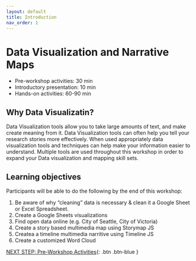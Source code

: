 ```yaml
---
layout: default
title: Introduction 
nav_order: 1
---
```

# Data Visualization and Narrative Maps 

- Pre-workshop activities: 30 min 
- Introductory presentation: 10 min
- Hands-on activities: 60-90 min

## Why Data Visualizatin? 
Data Visualization tools allow you to take large amounts of text, and make create meaning from it. Data Visualization tools can often help you tell your research stories more effectively. When used appropriately data visualization tools and techniques can help make your information easier to understand. Multiple tools are used throughout this workshop in order to expand your Data visualization and mapping skill sets. 

## Learning objectives

Participants will be able to do the following by the end of this workshop:
1. Be aware of why “cleaning” data is necessary & clean it a Google Sheet or Excel Spreadsheet.
3. Create a Google Sheets visualizations 
9. Find open data online (e.g. City of Seattle, City of Victoria)
10. Create a story based multimedia map using Storymap JS 
11. Createa a timeline multimedia narritive using Timeline JS 
13. Create a customized Word Cloud

[NEXT STEP: Pre-Workshop Activities](pre-workshop.html){: .btn .btn-blue }
